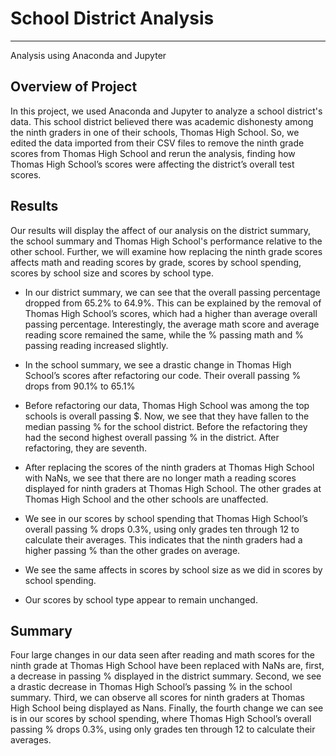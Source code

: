 # School District Analysis 
---
Analysis using Anaconda and Jupyter 

## Overview of Project
In this project, we used Anaconda and Jupyter to analyze a school district's data. This school district believed there was academic dishonesty among the ninth graders in one of their schools, Thomas High School. So, we edited the data imported from their CSV files to remove the ninth grade scores from Thomas High School and rerun the analysis, finding how Thomas High School’s scores were affecting the district’s overall test scores. 
## Results
Our results will display the affect of our analysis on the district summary, the school summary and Thomas High School's performance relative to the other school. Further, we will examine how replacing the ninth grade scores affects math and reading scores by grade, scores by school spending, scores by school size and scores by school type.

* In our district summary, we can see that the overall passing percentage dropped from 65.2% to 64.9%. This can be explained by the removal of Thomas High School’s scores, which had a higher than average overall passing percentage. Interestingly, the average math score and average reading score remained the same, while the % passing math and % passing reading increased slightly. 

* In the school summary, we see a drastic change in Thomas High School’s scores after refactoring our code. Their overall passing % drops from 90.1% to 65.1% 

* Before refactoring our data, Thomas High School was among the top schools is overall passing $. Now, we see that they have fallen to the median passing % for the school district. Before the refactoring they had the second highest overall passing % in the district. After refactoring, they are seventh.

* After replacing the scores of the ninth graders at Thomas High School with NaNs, we see that there are no longer math a reading scores displayed for ninth graders at Thomas High School. The other grades at Thomas High School and the other schools are unaffected.

* We see in our scores by school spending that Thomas High School’s overall passing % drops 0.3%, using only grades ten through 12 to calculate their averages. This indicates that the ninth graders had a higher passing % than the other grades on average. 

* We see the same affects in scores by school size as we did in scores by school spending. 

* Our scores by school type appear to remain unchanged. 

## Summary 
Four large changes in our data seen after reading and math scores for the ninth grade at Thomas High School have been replaced with NaNs are, first, a decrease in passing % displayed in the district summary. Second, we see a drastic decrease in Thomas High School’s passing % in the school summary. Third, we can observe all scores for ninth graders at Thomas High School being displayed as Nans. Finally, the fourth change we can see is in our scores by school spending,  where Thomas High School’s overall passing % drops 0.3%, using only grades ten through 12 to calculate their averages.
